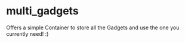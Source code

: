 # multi_gadgets
Offers a simple Container to store all the Gadgets and use the one you currently need! :)
